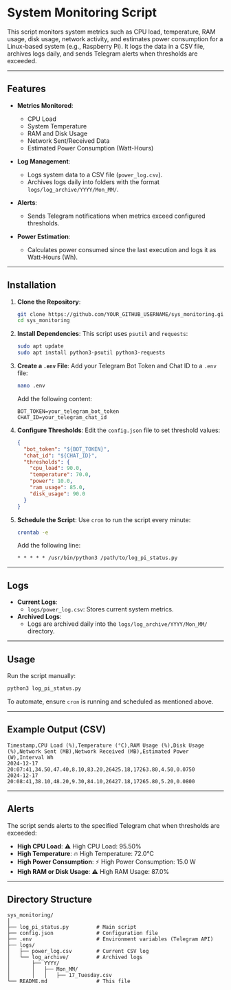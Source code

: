 # **System Monitoring Script**

This script monitors system metrics such as CPU load, temperature, RAM usage, disk usage, network activity, and estimates power consumption for a Linux-based system (e.g., Raspberry Pi). It logs the data in a CSV file, archives logs daily, and sends Telegram alerts when thresholds are exceeded.

---

## **Features**

- **Metrics Monitored**:
  - CPU Load
  - System Temperature
  - RAM and Disk Usage
  - Network Sent/Received Data
  - Estimated Power Consumption (Watt-Hours)

- **Log Management**:
  - Logs system data to a CSV file (`power_log.csv`).
  - Archives logs daily into folders with the format `logs/log_archive/YYYY/Mon_MM/`.

- **Alerts**:
  - Sends Telegram notifications when metrics exceed configured thresholds.

- **Power Estimation**:
  - Calculates power consumed since the last execution and logs it as Watt-Hours (Wh).

---

## **Installation**

1. **Clone the Repository**:
   ```bash
   git clone https://github.com/YOUR_GITHUB_USERNAME/sys_monitoring.git
   cd sys_monitoring
   ```

2. **Install Dependencies**:
   This script uses `psutil` and `requests`:
   ```bash
   sudo apt update
   sudo apt install python3-psutil python3-requests
   ```

3. **Create a `.env` File**:
   Add your Telegram Bot Token and Chat ID to a `.env` file:
   ```bash
   nano .env
   ```
   Add the following content:
   ```
   BOT_TOKEN=your_telegram_bot_token
   CHAT_ID=your_telegram_chat_id
   ```

4. **Configure Thresholds**:
   Edit the `config.json` file to set threshold values:
   ```json
   {
     "bot_token": "${BOT_TOKEN}",
     "chat_id": "${CHAT_ID}",
     "thresholds": {
       "cpu_load": 90.0,
       "temperature": 70.0,
       "power": 10.0,
       "ram_usage": 85.0,
       "disk_usage": 90.0
     }
   }
   ```

5. **Schedule the Script**:
   Use `cron` to run the script every minute:
   ```bash
   crontab -e
   ```
   Add the following line:
   ```
   * * * * * /usr/bin/python3 /path/to/log_pi_status.py
   ```

---

## **Logs**

- **Current Logs**:
  - `logs/power_log.csv`: Stores current system metrics.
- **Archived Logs**:
  - Logs are archived daily into the `logs/log_archive/YYYY/Mon_MM/` directory.

---

## **Usage**

Run the script manually:
```bash
python3 log_pi_status.py
```

To automate, ensure `cron` is running and scheduled as mentioned above.

---

## **Example Output (CSV)**

```
Timestamp,CPU Load (%),Temperature (°C),RAM Usage (%),Disk Usage (%),Network Sent (MB),Network Received (MB),Estimated Power (W),Interval Wh
2024-12-17 20:07:41,34.50,47.40,8.10,83.20,26425.18,17263.80,4.50,0.0750
2024-12-17 20:08:41,38.10,48.20,9.30,84.10,26427.18,17265.80,5.20,0.0800
```

---

## **Alerts**

The script sends alerts to the specified Telegram chat when thresholds are exceeded:
- **High CPU Load**: ⚠️ High CPU Load: 95.50%
- **High Temperature**: 🔥 High Temperature: 72.0°C
- **High Power Consumption**: ⚡ High Power Consumption: 15.0 W
- **High RAM or Disk Usage**: ⚠️ High RAM Usage: 87.0%

---

## **Directory Structure**

```
sys_monitoring/
│
├── log_pi_status.py         # Main script
├── config.json              # Configuration file
├── .env                     # Environment variables (Telegram API)
├── logs/
│   ├── power_log.csv        # Current CSV log
│   └── log_archive/         # Archived logs
│       ├── YYYY/
│       │   ├── Mon_MM/
│       │   │   ├── 17_Tuesday.csv
└── README.md                # This file
